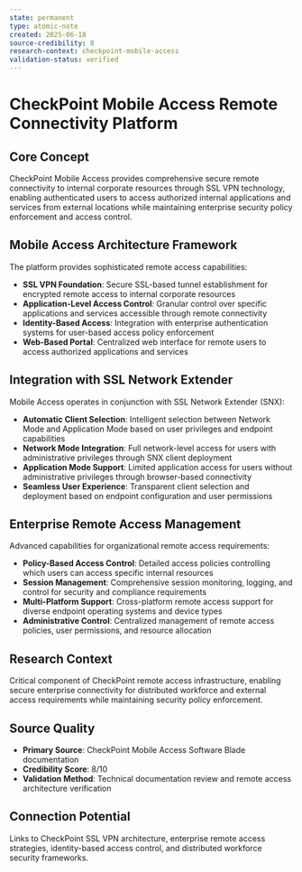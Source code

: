 ```yaml
---
state: permanent
type: atomic-note
created: 2025-06-18
source-credibility: 8
research-context: checkpoint-mobile-access
validation-status: verified
---
```


# CheckPoint Mobile Access Remote Connectivity Platform

## Core Concept
CheckPoint Mobile Access provides comprehensive secure remote connectivity to internal corporate resources through SSL VPN technology, enabling authenticated users to access authorized internal applications and services from external locations while maintaining enterprise security policy enforcement and access control.

## Mobile Access Architecture Framework
The platform provides sophisticated remote access capabilities:
- **SSL VPN Foundation**: Secure SSL-based tunnel establishment for encrypted remote access to internal corporate resources
- **Application-Level Access Control**: Granular control over specific applications and services accessible through remote connectivity
- **Identity-Based Access**: Integration with enterprise authentication systems for user-based access policy enforcement
- **Web-Based Portal**: Centralized web interface for remote users to access authorized applications and services

## Integration with SSL Network Extender
Mobile Access operates in conjunction with SSL Network Extender (SNX):
- **Automatic Client Selection**: Intelligent selection between Network Mode and Application Mode based on user privileges and endpoint capabilities
- **Network Mode Integration**: Full network-level access for users with administrative privileges through SNX client deployment
- **Application Mode Support**: Limited application access for users without administrative privileges through browser-based connectivity
- **Seamless User Experience**: Transparent client selection and deployment based on endpoint configuration and user permissions

## Enterprise Remote Access Management
Advanced capabilities for organizational remote access requirements:
- **Policy-Based Access Control**: Detailed access policies controlling which users can access specific internal resources
- **Session Management**: Comprehensive session monitoring, logging, and control for security and compliance requirements
- **Multi-Platform Support**: Cross-platform remote access support for diverse endpoint operating systems and device types
- **Administrative Control**: Centralized management of remote access policies, user permissions, and resource allocation

## Research Context
Critical component of CheckPoint remote access infrastructure, enabling secure enterprise connectivity for distributed workforce and external access requirements while maintaining security policy enforcement.

## Source Quality
- **Primary Source**: CheckPoint Mobile Access Software Blade documentation
- **Credibility Score**: 8/10
- **Validation Method**: Technical documentation review and remote access architecture verification

## Connection Potential
Links to CheckPoint SSL VPN architecture, enterprise remote access strategies, identity-based access control, and distributed workforce security frameworks.